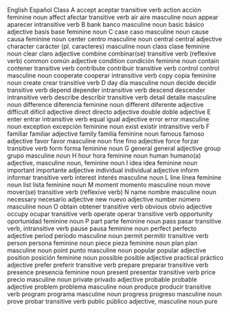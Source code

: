 English	Español	Class
A
accept	aceptar	transitive verb
action	acción	feminine noun
affect	afectar	transitive verb
air	aire	masculine noun
appear	aparecer	intransitive verb
B
bank	banco	masculine noun
basic	básico	adjective
basis	base	feminine noun
C
case	caso	masculine noun
cause	causa	feminine noun
center	centro	masculine noun
central	central	adjective
character	carácter (pl. caracteres)	masculine noun
class	clase	feminine noun
clear	claro	adjective
combine	combinar(se)	transitive verb (reflexive verb)
common	común	adjective
condition	condición	feminine noun
contain	contener	transitive verb
contribute	contribuir	transitive verb
control	control	masculine noun
cooperate	cooperar	intransitive verb
copy	copia	feminine noun
create	crear	transitive verb
D
day	día	masculine noun
decide	decidir	transitive verb
depend	depender	intransitive verb
descend	descender	intransitive verb
describe	describir	transitive verb
detail	detalle	masculine noun
difference	diferencia	feminine noun
different	diferente	adjective
difficult	difícil	adjective
direct	directo	adjective
double	doble	adjective
E
enter	entrar	intransitive verb
equal	igual	adjective
error	error	masculine noun
exception	excepción	feminine noun
exist	existir	intransitive verb
F
familiar	familiar	adjective
family	familia	feminine noun
famous	famoso	adjective
favor	favor	masculine noun
fine	fino	adjective
force	forzar	transitive verb
form	forma	feminine noun
G
general	general	adjective
group	grupo	masculine noun
H
hour	hora	feminine noun
human	humano(a)	adjective, masculine noun, feminine noun
I
idea	idea	feminine noun
important	importante	adjective
individual	individual	adjective
inform	informar	transitive verb
interest	interés	masculine noun
L
line	línea	feminine noun
list	lista	feminine noun
M
moment	momento	masculine noun
move	mover(se)	transitive verb (reflexive verb)
N
name	nombre	masculine noun
necessary	necesario	adjective
new	nuevo	adjective
number	número	masculine noun
O
obtain	obtener	transitive verb
obvious	obvio	adjective
occupy	ocupar	transitive verb
operate	operar	transitive verb
opportunity	oportunidad	feminine noun
P
part	parte	feminine noun
pass	pasar	transitive verb, intransitive verb
pause	pausa	feminine noun
perfect	perfecto	adjective
period	período	masculine noun
permit	permitir	transitive verb
person	persona	feminine noun
piece	pieza	feminine noun
plan	plan	masculine noun
point	punto	masculine noun
popular	popular	adjective
position	posición	feminine noun
possible	posible	adjective
practical	práctico	adjective
prefer	preferir	transitive verb
prepare	preparar	transitive verb
presence	presencia	feminine noun
present	presentar	transitive verb
price	precio	masculine noun
private	privado	adjective
probable	probable	adjective
problem	problema	masculine noun
produce	producir	transitive verb
program	programa	masculine noun
progress	progreso	masculine noun
prove	probar	transitive verb
public	público	adjective, masculine noun
pure	puro	adjective
Q
quality	calidad	feminine noun
quantity	cantidad	feminine noun
R
reality	realidad	feminine noun
reason	razón	feminine noun